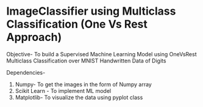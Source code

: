 # ImageClassifier using Multiclass Classification (One Vs Rest Approach)
Objective- To build a Supervised Machine Learning Model using OneVsRest Multiclass Classification over MNIST Handwritten Data of Digits

 Dependencies- 
 1. Numpy- To get the images in the form of Numpy array
 2. Scikit Learn - To implement ML model
3. Matplotlib- To visualize the data using pyplot class
